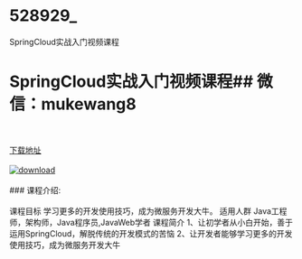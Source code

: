 # 528929_
SpringCloud实战入门视频课程
# SpringCloud实战入门视频课程## 微信：mukewang8
<br/></br>[下载地址](http://www.36tz.cn/article/528929 "下载地址")
<br/></br>[![download](http://36tz.cn/muke_img/2019_11_1-95-300x169.png "下载地址")](http://www.36tz.cn/article/528929 "下载地址")
<br/></br>### 课程介绍:<br/></br>课程目标
学习更多的开发使用技巧，成为微服务开发大牛。
适用人群
Java工程师，架构师，Java程序员,JavaWeb学者
课程简介
1、让初学者从小白开始，善于运用SpringCloud，解脱传统的开发模式的苦恼
2、让开发者能够学习更多的开发使用技巧，成为微服务开发大牛


 
